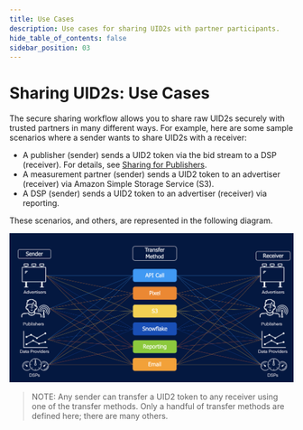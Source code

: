 ```yaml
---
title: Use Cases
description: Use cases for sharing UID2s with partner participants.
hide_table_of_contents: false
sidebar_position: 03
---
```


# Sharing UID2s: Use Cases

<!-- There are many ways to implement sharing&#8212;many different examples of senders, receivers, and transfer methods. -->

The secure sharing workflow allows you to share raw UID2s securely with trusted partners in many different ways. For example, here are some sample scenarios where a sender wants to share UID2s with a receiver: 

- A publisher (sender) sends a UID2 token via the bid stream to a DSP (receiver). For details, see [Sharing for Publishers](sharing-publishers.md).
- A measurement partner (sender) sends a UID2 token to an advertiser (receiver) via Amazon Simple Storage Service (S3).
- A DSP (sender) sends a UID2 token to an advertiser (receiver) via reporting.

These scenarios, and others, are represented in the following diagram.

![Illustration of Sharing Use Cases](images/UID2_Sharing_Diagram_UseCases.png)

> NOTE: Any sender can transfer a UID2 token to any receiver using one of the transfer methods. Only a handful of transfer methods are defined here; there are many others.
